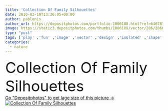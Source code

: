 ```yaml
---
title: 'Collection Of Family Silhouettes'
date: 2010-02-10T13:36:05+00:00
author: pablonis
author_url: https://depositphotos.com/portfolio-1006188.html?ref=64678756
image: https://static3.depositphotos.com/thumbs/1006188/vector/206/2066667/api_thumb_450.jpg?forcejpeg=true
type: "post"
tags: ['play' ,'fun' ,'image' ,'vector' ,'design' ,'isolated' ,'shape' ,'happy' ,'love' ,'girl' ,'people' ,'meadow' ,'nature' ,'outdoor' ,'garden' ,'child' ,'little' ,'family' ,'male' ,'care' ,'man' ,'electric' ,'join' ,'silhouette' ,'boy' ,'children' ,'hands' ,'kids' ,'kid' ,'walking' ,'hand' ,'elements' ,'winter' ,'concept' ,'idea' ,'architecture' ,'couple' ,'evening' ,'with' ,'lifestyle' ,'shadow' ,'skating' ,'together' ,'tools' ,'ice' ,'template' ,'collection' ,'in' ,'fly' ,'walk' ]
categories: 
  - nature
---
```

<div aling="center">
            <font size="60"> Collection Of Family Silhouettes</font>   
</div>
<div>
    <a href='https://static3.depositphotos.com/thumbs/1006188/vector/206/2066667/api_thumb_450.jpg?forcejpeg=true?ref=64678756' target=_blank > Go "Depositphotos" to get lage size of this picture ->
        <img href='https://static3.depositphotos.com/thumbs/1006188/vector/206/2066667/api_thumb_450.jpg?forcejpeg=true?ref=64678756' src='https://static3.depositphotos.com/1006188/206/v/950/depositphotos_2066667-stock-illustration-collection-of-family-silhouettes.jpg?forcejpeg=true' alt='Collection Of Family Silhouettes' >
    </a>
</div>
